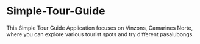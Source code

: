 # Simple-Tour-Guide
This Simple Tour Guide Application focuses on Vinzons, Camarines Norte, where you can explore various tourist spots and try different pasalubongs.
